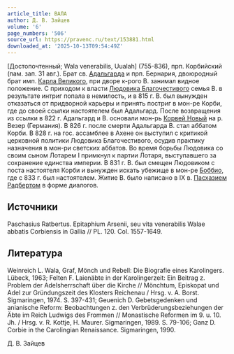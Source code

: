 ```yaml
---
article_title: ВАЛА
author: Д. В. Зайцев
volume: '6'
page_numbers: '506'
source_url: https://pravenc.ru/text/153881.html
downloaded_at: '2025-10-13T09:54:49Z'
---
```


[Достопочтенный; Wala venerabilis, Uualah] (755-836), прп. Корбийский (пам. зап. 31 авг.). Брат св. [Адальгарда](https://pravenc.ru/text/Адальгард.html) и прп. Бернария, двоюродный брат имп. [Карла Великого](<https://pravenc.ru/text/Карл Великий.html>), при дворе к-рого В. занимал видное положение. С приходом к власти [Людовика Благочестивого](<https://pravenc.ru/text/Людовик Благочестивый.html>) семья В. в результате интриг попала в немилость, и в 815 г. В. был вынужден отказаться от придворной карьеры и принять постриг в мон-ре Корби, где до своей ссылки настоятелем был Адальгард. После возвращения из ссылки в 822 г. Адальгард и В. основали мон-рь [Корвей Новый](<https://pravenc.ru/text/Корвей Новый.html>) на р. Везер (Германия). В 826 г. после смерти Адальгарда В. стал аббатом Корби. В 828 г. на гос. ассамблее в Ахене он выступил с критикой церковной политики Людовика Благочестивого, осудив практику назначения в мон-ри светских аббатов. Во время борьбы Людовика со своим сыном Лотарем I примкнул к партии Лотаря, выступавшего за сохранение единства империи. В 831 г. В. был смещен Людовиком с поста настоятеля Корби и вынужден искать убежище в мон-ре [Боббио](https://pravenc.ru/text/Боббио.html), где с 833 г. был настоятелем. Житие В. было написано в IX в. [Пасхазием Радбертом](<https://pravenc.ru/text/Пасхазием Радбертом.html>) в форме диалогов.

## Источники

Paschasius Ratbertus. Epitaphium Arsenii, seu vita venerabilis Walae abbatis Corbiensis in Gallia // PL. 120. Col. 1557-1649.

## Литература

Weinreich L. Wala, Graf, Mönch und Rebell: Die Biografie eines Karolingers. Lübeck, 1963; Felten F. Laienäbte in der Karolingerzeit: Ein Beitrag z. Problem der Adelsherrschaft über die Kirche // Mönchtum, Episkopat und Adel zur Gründungszeit des Klosters Reichenau / Hrsg. v. A. Borst. Sigmaringen, 1974. S. 397-431; Geuenich D. Gebetsgedenken und anianische Reform: Beobachtungen z. den Verbrüderungsbeziehungen der Äbte im Reich Ludwigs des Frommen // Monastische Reformen im 9. u. 10. Jh. / Hrsg. v. R. Kottje, H. Maurer. Sigmaringen, 1989. S. 79-106; Ganz D. Corbie in the Carolingian Renaissance. Sigmaringen, 1990.

Д. В. Зайцев
